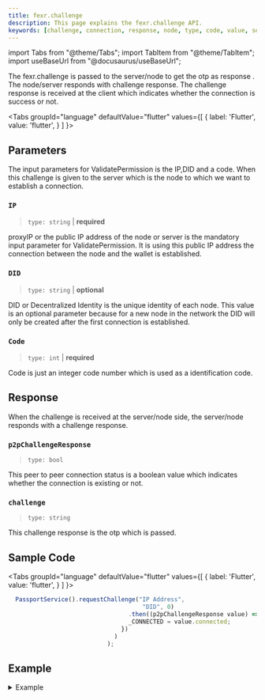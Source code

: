 ```yaml
---
title: fexr.challenge
description: This page explains the fexr.challenge API.
keywords: [challenge, connection, response, node, type, code, value, servernode, string, import]
---
```


import Tabs from "@theme/Tabs";
import TabItem from "@theme/TabItem";
import useBaseUrl from "@docusaurus/useBaseUrl";



The fexr.challenge is passed to the server/node to get the otp as response . The node/server responds with challenge response. The challenge response is received at the client which indicates whether the connection is success or not. 


<Tabs
  groupId="language"
  defaultValue="flutter"
  values={[
    { label: 'Flutter', value: 'flutter', }
  ]
}>
<TabItem value="flutter">

## Parameters

The input parameters for ValidatePermission is the IP,DID and a code. When this challenge is given to the server which is the node to which we want to establish a connection.

### `IP`

> `type: string` | **required**

proxyIP or the public IP address of the node or server is the mandatory input parameter for ValidatePermission. It is using this public IP address the connection between the node and the wallet is established.

### `DID`

> `type: string` | **optional**

DID or Decentralized Identity is the unique identity of each node. This value is an optional parameter because for a new node in the network the DID will only be created after the first connection is established.

### `Code`

> `type: int` | **required**

Code is just an integer code number which is used as a identification code.


## Response

When the challenge is received at the server/node side, the server/node responds with a challenge response.

### `p2pChallengeResponse`

> `type: bool `

This peer to peer connection status is a boolean value which indicates whether the connection is existing or not.


### `challenge`

> `type: string `

This challenge response is the otp which is passed.

## Sample Code

<Tabs
  groupId="language"
  defaultValue="flutter"
  values={[
    { label: 'Flutter', value: 'flutter', }
  ]
}>
<TabItem value="flutter">

```js
  PassportService().requestChallenge("IP Address",
                                      "DID", 0)
                                  .then((p2pChallengeResponse value) => setState(() {
                                  _CONNECTED = value.connected;
                                })
                              )
                            );
```

</TabItem>
</Tabs>



## Example





<details><summary>Example</summary>
<div>

```ts
Future<p2pConnectionStatus> requestChallenge(
      String proxyIP, String dID, int code) async {
    p2pConnectionStatus response;
    final channel = ClientChannel(
      proxyIP,
      port: Const.PORT,
      options: ChannelOptions(
        credentials: ChannelCredentials.insecure(),
        codecRegistry:
            CodecRegistry(codecs: const [GzipCodec(), IdentityCodec()]),
      ),
    );

    stub = POPServiceClient(channel,
        options: CallOptions(timeout: Duration(seconds: 10)));

    try {
      response = await stub
          .requestChallenge(web3WalletPermission(dID: dID, code: code, payload: ""));
      // result = response.toString();
    } catch (e) {
      return p2pChallengeResponse(
          connected: false, code: 404, message: e.toString());
    }
    await channel.shutdown();
    return response;
  }
```

</div>
</details>

</TabItem>
</Tabs>

[1]: https://www.algolia.com/doc/ui-libraries/autocomplete/introduction/what-is-autocomplete/
[2]: https://github.com/algolia/docsearch/
[3]: https://github.com/algolia/docsearch/tree/master
[5]: https://developer.mozilla.org/en-US/docs/Web/CSS/CSS_Selectors
[6]: https://developer.mozilla.org/en-US/docs/Web/API/HTMLElement
[7]: https://www.algolia.com/doc/api-reference/search-api-parameters/
[8]: https://github.com/algolia/docsearch/blob/main/packages/docsearch-react/src/Hit.tsx
[9]: https://codesandbox.io/s/docsearch-v3-debounced-search-gnx87
[10]: https://www.algolia.com/doc/api-client/getting-started/what-is-the-api-client/javascript/?client=javascript
[11]: https://www.algolia.com/doc/ui-libraries/autocomplete/core-concepts/keyboard-navigation/
